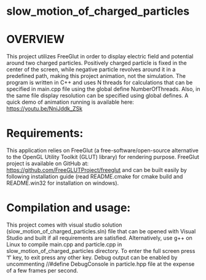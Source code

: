 # slow_motion_of_charged_particles
# OVERVIEW
This project utilizes FreeGlut in order to display electric field and potential around two charged particles. Positively charged particle is fixed in the center of the screen, while negative particle revolves around it in a predefined path, making this project animation, not the simulation. The program is written in C++ and uses N threads for calculations that can be specified in main.cpp file using the global define NumberOfThreads. Also, in the same file display resolution can be specified using global defines. A quick demo of animation running is available here: https://youtu.be/NniJddk_ZSk
# Requirements:
This application relies on FreeGlut (a free-software/open-source alternative to the OpenGL Utility Toolkit (GLUT) library) for rendering purpose. FreeGlut project is available on GitHub at: https://github.com/FreeGLUTProject/freeglut and can be built easily by following installation guide (read README.cmake for cmake build and README.win32 for installation on windows).
# Compilation and usage:
This project comes with visual studio solution (slow_motion_of_charged_particles.sln) file that can be opened with Visual Studio and built if all requirements are satisfied. Alternatively, use g++ on Linux to compile main.cpp and particle.cpp in slow_motion_of_charged_particles directory.
To enter the full screen press ‘f’ key, to exit press any other key.
Debug output can be enabled by uncommenting //#define DebugConsole in particle.hpp file at the expense of a few frames per second.